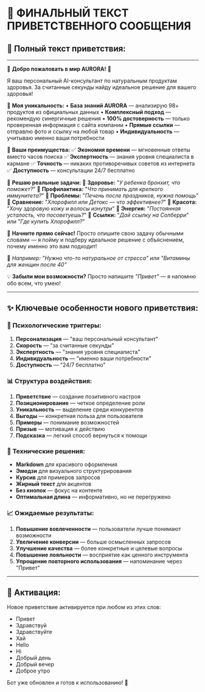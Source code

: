 # 🌿 ФИНАЛЬНЫЙ ТЕКСТ ПРИВЕТСТВЕННОГО СООБЩЕНИЯ

## 📝 Полный текст приветствия:

---

🌿 **Добро пожаловать в мир AURORA!** 👋

Я ваш персональный AI-консультант по натуральным продуктам здоровья. За считанные секунды найду идеальное решение для вашего здоровья!

🧠 **Моя уникальность:**
• **База знаний AURORA** — анализирую 98+ продуктов из официальных данных
• **Комплексный подход** — рекомендую синергичные решения
• **100% достоверность** — только проверенная информация с сайта компании
• **Прямые ссылки** — отправлю фото и ссылку на любой товар
• **Индивидуальность** — учитываю именно ваши потребности

💎 **Ваши преимущества:**
✅ **Экономия времени** — мгновенные ответы вместо часов поиска
✅ **Экспертность** — знания уровня специалиста в кармане
✅ **Точность** — никаких противоречивых советов из интернета
✅ **Доступность** — консультации 24/7 бесплатно

🎯 **Решаю реальные задачи:**
🔸 **Здоровье:** "*У ребенка бронхит, что поможет?*"
🔸 **Профилактика:** "*Что принимать для крепкого иммунитета?*"
🔸 **Проблемы:** "*Печень после праздников, нужна помощь*"
🔸 **Сравнение:** "*Хлорофилл или Детокс — что эффективнее?*"
🔸 **Красота:** "*Хочу здоровую кожу и волосы изнутри*"
🔸 **Энергия:** "*Постоянная усталость, что посоветуешь?*"
🔸 **Ссылки:** "*Дай ссылку на Солберри*" или "*Где купить Хлорофилл?*"

🚀 **Начните прямо сейчас!**
Просто опишите свою задачу обычными словами — я пойму и подберу идеальное решение с объяснением, почему именно это вам подходит!

💬 *Например: "Нужно что-то натуральное от стресса" или "Витамины для женщин после 40"*

💡 **Забыли мои возможности?** Просто напишите *"Привет"* — я напомню обо всем, что умею!

---

## ✨ Ключевые особенности нового приветствия:

### 🎯 **Психологические триггеры:**
1. **Персонализация** — "ваш персональный консультант"
2. **Скорость** — "за считанные секунды"
3. **Экспертность** — "знания уровня специалиста"
4. **Индивидуальность** — "именно ваши потребности"
5. **Доступность** — "24/7 бесплатно"

### 📊 **Структура воздействия:**
1. **Приветствие** — создание позитивного настроя
2. **Позиционирование** — четкое определение роли
3. **Уникальность** — выделение среди конкурентов
4. **Выгоды** — конкретная польза для пользователя
5. **Примеры** — понимание возможностей
6. **Призыв** — мотивация к действию
7. **Подсказка** — легкий способ вернуться к помощи

### 🔧 **Технические решения:**
- **Markdown** для красивого оформления
- **Эмодзи** для визуального структурирования
- **Курсив** для примеров запросов
- **Жирный текст** для акцентов
- **Без кнопок** — фокус на контенте
- **Оптимальная длина** — информативно, но не перегружено

### 📈 **Ожидаемые результаты:**
1. **Повышение вовлеченности** — пользователи лучше понимают возможности
2. **Увеличение конверсии** — больше осмысленных запросов
3. **Улучшение качества** — более конкретные и целевые вопросы
4. **Повышение лояльности** — восприятие как ценного инструмента
5. **Упрощение повторного использования** — напоминание через "Привет"

---

## 🚀 Активация:

Новое приветствие активируется при любом из этих слов:
- Привет
- Здравствуй  
- Здравствуйте
- Хай
- Hello
- Hi
- Добрый день
- Добрый вечер
- Доброе утро

Бот уже обновлен и готов к использованию! 🌟
